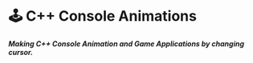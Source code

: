 # 🕹️ C++ Console Animations
***Making C++ Console Animation and Game Applications by changing cursor.***
